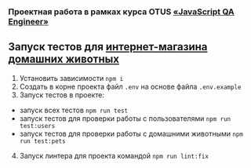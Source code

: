 ### Проектная работа в рамках курса OTUS [«JavaScript QA Engineer»](https://otus.ru/lessons/qajs/)

## Запуск тестов для [интернет-магазина домашних животных]() 

1. Установить зависимости `npm i`
2. Создать в корне проекта файл `.env` на основе файла `.env.example`
3. Запуск тестов в проекте: 
* запуск всех тестов `npm run test`
* запуск тестов для проверки работы с пользователями `npm run test:users`
* запуск тестов для проверки работы с домашними животными `npm run test:pets`

4. Запуск линтера для проекта командой `npm run lint:fix`
